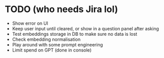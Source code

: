 # TODO (who needs Jira lol)

- Show error on UI
- Keep user input until cleared, or show in a question panel after asking
- Test embeddings storage in DB to make sure no data is lost
- Check embedding normalisation
- Play around with some prompt engineering
- Limit spend on GPT (done in console)

